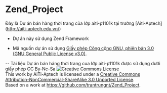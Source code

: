 Zend_Project
============

Đây là Dự án bán hàng thời trang của lớp aiti-p1101k tại trường [Aiti-Aptech] (http://aiti-aptech.edu.vn/)

* Dự án này sử dụng Zend Framework

* Mã nguồn dự án sử dụng [Giấy phép Công cộng GNU, phiên bản 3.0 (GNU General Public License v3.0)](https://github.com/trantrungnt/Zend_Project/blob/master/COPYING). 

--
Tài liệu Dự án bán háng thời trang cua lớp aiti-p1101k được sử dụng dưới giấy phép CC By-Nc-Sa
<a rel="license" href="http://creativecommons.org/licenses/by-nc-sa/3.0/deed.en_US"><img alt="Creative Commons License" style="border-width:0" src="http://i.creativecommons.org/l/by-nc-sa/3.0/88x31.png" /></a><br />This work by <span xmlns:cc="http://creativecommons.org/ns#" property="cc:attributionName">AiTi-Aptech</span> is licensed under a <a rel="license" href="http://creativecommons.org/licenses/by-nc-sa/3.0/deed.en_US">Creative Commons Attribution-NonCommercial-ShareAlike 3.0 Unported License</a>.<br />Based on a work at <a xmlns:dct="http://purl.org/dc/terms/" href="https://github.com/trantrungnt/Zend_Project" rel="dct:source">https://github.com/trantrungnt/Zend_Project</a>.



